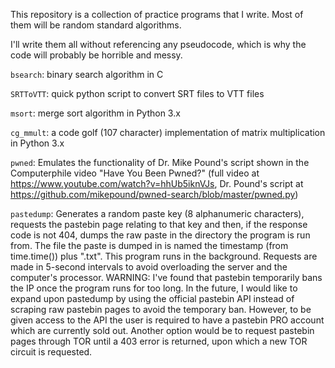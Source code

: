 This repository is a collection of practice programs that I write. Most of them will be random standard algorithms.

I'll write them all without referencing any pseudocode, which is why the code will probably be horrible and messy.

`bsearch`: binary search algorithm in C

`SRTToVTT`: quick python script to convert SRT files to VTT files

`msort`: merge sort algorithm in Python 3.x

`cg_mmult`: a code golf (107 character) implementation of matrix multiplication in Python 3.x

`pwned`: Emulates the functionality of Dr. Mike Pound's script shown in the Computerphile video "Have You Been Pwned?" (full video at https://www.youtube.com/watch?v=hhUb5iknVJs, Dr. Pound's script at https://github.com/mikepound/pwned-search/blob/master/pwned.py)

`pastedump`: Generates a random paste key (8 alphanumeric characters), requests the pastebin page relating to that key and then, if the response code is not 404, dumps the raw paste in the directory the program is run from. The file the paste is dumped in is named the timestamp (from time.time()) plus ".txt". This program runs in the background. Requests are made in 5-second intervals to avoid overloading the server and the computer's processor. WARNING: I've found that pastebin temporarily bans the IP once the program runs for too long. In the future, I would like to expand upon pastedump by using the official pastebin API instead of scraping raw pastebin pages to avoid the temporary ban. However, to be given access to the API the user is required to have a pastebin PRO account which are currently sold out. Another option would be to request pastebin pages through TOR until a 403 error is returned, upon which a new TOR circuit is requested.
